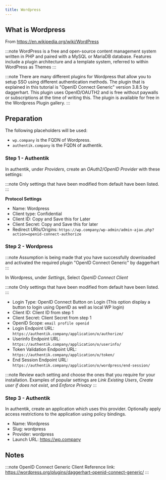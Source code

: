 ```yaml
---
title: Wordpress
---
```


## What is Wordpress

From https://en.wikipedia.org/wiki/WordPress

:::note
WordPress is a free and open-source content management system written in PHP and paired with a MySQL or MariaDB database. Features include a plugin architecture and a template system, referred to within WordPress as Themes
:::

:::note
There are many different plugins for Wordpress that allow you to setup SSO using different authentication methods.  The plugin that is explained in this tutorial is "OpenID Connect Generic" version 3.8.5 by daggerhart.  This plugin uses OpenID/OAUTH2 and is free without paywalls or subscriptions at the time of writing this.  The plugin is available for free in the Wordpress Plugin gallery.
:::

## Preparation

The following placeholders will be used:

- `wp.company` is the FQDN of Wordpress.
- `authentik.company` is the FQDN of authentik.

### Step 1 - Authentik

In authentik, under _Providers_, create an _OAuth2/OpenID Provider_ with these settings:

:::note
Only settings that have been modified from default have been listed.
:::

**Protocol Settings**
- Name: Wordpress
- Client type: Confidential
- Client ID: Copy and Save this for Later
- Client Secret: Copy and Save this for later
- Redirect URIs/Origins: `https://wp.company/wp-admin/admin-ajax.php?action=openid-connect-authorize`


### Step 2 - Wordpress

:::note
Assumption is being made that you have successfully downloaded and activated the required plugin "OpenID Connect Generic" by daggerhart
:::

In Wordpress, under _Settings_, Select _OpenID Connect Client_

:::note
Only settings that have been modified from default have been listed.
:::

- Login Type: OpenID Connect Button on Login (This option display a button to login using OpenID as well as local WP login)
- Client ID: Client ID from step 1
- Client Secret: Client Secret from step 1
- OpenID Scope: `email profile openid`
- Login Endpoint URL: `https://authentik.company/application/o/authorize/`
- Userinfo Endpoint URL: `https://authentik.company/application/o/userinfo/`
- Token Validation Endpoint URL: `https://authentik.company/application/o/token/`
- End Session Endpoint URL: `https://authentik.company/application/o/wordpress/end-session/`


:::note
Review each setting and choose the ones that you require for your installation.  Examples of popular settings are _Link Existing Users_, _Create user if does not exist_, and _Enforce Privacy_
:::

### Step 3 - Authentik

In authentik, create an application which uses this provider. Optionally apply access restrictions to the application using policy bindings.

- Name: Wordpress
- Slug: wordpress
- Provider: wordpress
- Launch URL: https://wp.company


## Notes

:::note
OpenID Connect Generic Client Reference link: https://wordpress.org/plugins/daggerhart-openid-connect-generic/
:::
